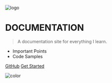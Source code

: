 <!-- _coverpage.md -->

![logo](_media/icon.svg)

# DOCUMENTATION

> A documentation site for everything I learn.
- Important Points
- Code Samples

[GitHub](https://github.com/sa-kota/Learner/)
[Get Started](/home)


<!-- background image -->
<!-- ![](_media/bg.png) -->

<!-- background color -->
![color](#0000ff)
